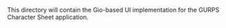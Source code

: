This directory will contain the Gio-based UI implementation for the GURPS Character Sheet application.
